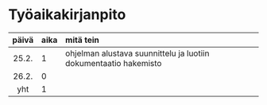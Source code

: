 # Työaikakirjanpito

| päivä | aika | mitä tein  |
| :----:|:-----| :-----|
| 25.2. | 1    | ohjelman alustava suunnittelu ja luotiin dokumentaatio hakemisto |
| 26.2. | 0    | |
| yht   | 1    | | 
